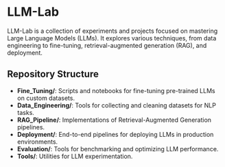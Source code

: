 # LLM-Lab

LLM-Lab is a collection of experiments and projects focused on mastering Large Language Models (LLMs). It explores various techniques, from data engineering to fine-tuning, retrieval-augmented generation (RAG), and deployment.

## Repository Structure

- **Fine_Tuning/**: Scripts and notebooks for fine-tuning pre-trained LLMs on custom datasets.
- **Data_Engineering/**: Tools for collecting and cleaning datasets for NLP tasks.
- **RAG_Pipeline/**: Implementations of Retrieval-Augmented Generation pipelines.
- **Deployment/**: End-to-end pipelines for deploying LLMs in production environments.
- **Evaluation/**: Tools for benchmarking and optimizing LLM performance.
- **Tools/**: Utilities for LLM experimentation.




